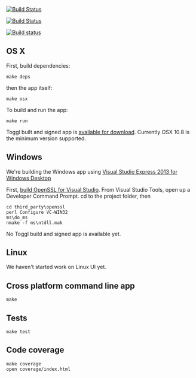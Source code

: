 [![Build Status](https://drone.io/github.com/toggl/toggldesktop/status.png)](https://drone.io/github.com/toggl/toggldesktop/latest)

[![Build Status](https://travis-ci.org/toggl/toggldesktop.png)](https://travis-ci.org/toggl/toggldesktop)

[![Build status](https://ci.appveyor.com/api/projects/status/8uic9ed9xyspt87f)](https://ci.appveyor.com/project/tanel/toggl-toggldesktop)


OS X
---
First, build dependencies:
```
make deps
```
then the app itself:
```
make osx
```

To build and run the app:
```
make run
```

Toggl built and signed app is [available for download](https://www.toggl.com/api/v8/installer?platform=darwin&app=td&channel=stable). Currently OSX 10.8 is the minimum version supported.

Windows
-------
We're building the Windows app using [Visual Studio Express 2013 for Windows Desktop](http://www.microsoft.com/en-us/download/details.aspx?id=40787)

First, [build OpenSSL for Visual Studio](http://developer.covenanteyes.com/building-openssl-for-visual-studio/). From Visual Studio Tools, open up a Developer Command Prompt. cd to the project folder, then

```
cd third_party\openssl
perl Configure VC-WIN32
ms\do_ms
nmake -f ms\ntdll.mak 
```

No Toggl build and signed app is available yet.

Linux
-----
We haven't started work on Linux UI yet. 


Cross platform command line app
-------------------------------
```
make
```


Tests
-----
```
make test
```

Code coverage
-------------
```
make coverage
open coverage/index.html
```

